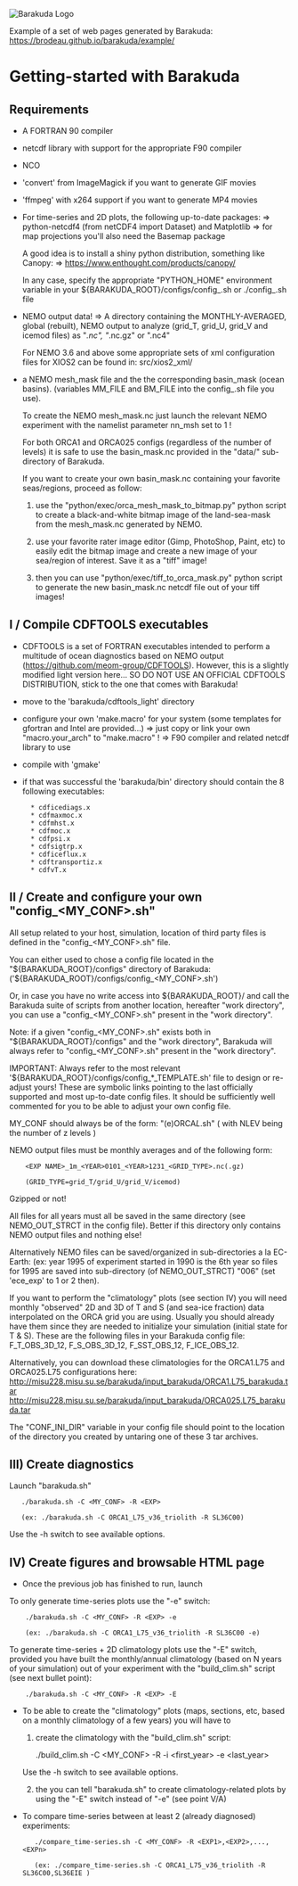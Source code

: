 
![Barakuda Logo](https://brodeau.github.io/barakuda/logo.svg)

Example of a set of web pages generated by Barakuda:
https://brodeau.github.io/barakuda/example/

# Getting-started with Barakuda

## Requirements

* A FORTRAN 90 compiler

* netcdf library with support for the appropriate F90 compiler

* NCO

* 'convert' from ImageMagick if you want to generate GIF movies

* 'ffmpeg' with x264 support if you want to generate MP4 movies

* For time-series and 2D plots, the following up-to-date packages:
  => python-netcdf4 (from netCDF4 import Dataset) and Matplotlib
  => for map projections you'll also need the Basemap package
  
  A good idea is to install a shiny python distribution, something like Canopy:
  => https://www.enthought.com/products/canopy/

  In any case, specify the appropriate "PYTHON_HOME" environment variable in
  your ${BARAKUDA_ROOT}/configs/config_<MYCONF>.sh or ./config_<MYCONF>.sh file

* NEMO output data! => A directory containing the MONTHLY-AVERAGED, global
                       (rebuilt), NEMO output to analyze
  (grid_T, grid_U, grid_V and icemod files) as "*.nc", "*.nc.gz" or ".nc4"

  For NEMO 3.6 and above some appropriate sets of xml configuration files for
  XIOS2 can be found in: src/xios2_xml/

* a NEMO mesh_mask file and the the corresponding basin_mask (ocean basins).
  (variables MM_FILE and BM_FILE into the config_<MYCONF>.sh file you use).
  
  To create the NEMO mesh_mask.nc just launch the relevant NEMO experiment with the
  namelist parameter nn_msh set to 1 !

  For both ORCA1 and ORCA025 configs (regardless of the number of levels) it is
  safe to use the basin_mask.nc provided in the "data/" sub-directory of Barakuda.
  
  If you want to create your own basin_mask.nc containing your favorite
  seas/regions, proceed as follow:

  1. use the "python/exec/orca_mesh_mask_to_bitmap.py" python script to create a
  black-and-white bitmap image of the land-sea-mask from the mesh_mask.nc
  generated by NEMO.

  2. use your favorite rater image editor (Gimp, PhotoShop, Paint, etc) to
  easily edit the bitmap image and create a new image of your sea/region of
  interest. Save it as a "tiff" image!

  3. then you can use "python/exec/tiff_to_orca_mask.py" python script to
  generate the new basin_mask.nc netcdf file out of your tiff images!



## I / Compile CDFTOOLS executables 

 * CDFTOOLS is a set of FORTRAN executables intended to perform a multitude of
   ocean diagnostics based on NEMO output
   (https://github.com/meom-group/CDFTOOLS). However, this is a slightly
   modified light version here...  SO DO NOT USE AN OFFICIAL CDFTOOLS
   DISTRIBUTION, stick to the one that comes with Barakuda!

* move to the 'barakuda/cdftools_light' directory

* configure your own 'make.macro' for your system (some templates for gfortran
  and Intel are provided...)
    => just copy or link your own "macro.your_arch" to "make.macro" !
    => F90 compiler and related netcdf library to use

* compile with 'gmake'

* if that was successful the 'barakuda/bin' directory should contain the 8
  following executables:

        * cdficediags.x
        * cdfmaxmoc.x
        * cdfmhst.x
        * cdfmoc.x
        * cdfpsi.x
        * cdfsigtrp.x
        * cdficeflux.x
        * cdftransportiz.x
        * cdfvT.x

           

## II / Create and configure your own "config_<MY_CONF>.sh"

All setup related to your host, simulation, location of third party files is
defined in the "config_<MY_CONF>.sh" file.

You can either used to chose a config file located in the
"${BARAKUDA_ROOT}/configs" directory of Barakuda:
('${BARAKUDA_ROOT}/configs/config_<MY_CONF>.sh')

Or, in case you have no write access into ${BARAKUDA_ROOT}/ and call the Barakuda
suite of scripts from another location, hereafter "work directory", you can use
a "config_<MY_CONF>.sh" present in the "work directory".

Note: if a given "config_<MY_CONF>.sh" exists both in "${BARAKUDA_ROOT}/configs"
and the "work directory", Barakuda will always refer to "config_<MY_CONF>.sh"
present in the "work directory".

IMPORTANT: Always refer to the most relevant
'${BARAKUDA_ROOT}/configs/config_*_TEMPLATE.sh' file to design or re-adjust
yours! These are symbolic links pointing to the last officially supported and
most up-to-date config files.  It should be sufficiently well commented for you
to be able to adjust your own config file.

MY_CONF should always be of the form: "(e)ORCA<RES>_L<NLEV>_<blabla>.sh"
        ( with NLEV being the number of z levels )

NEMO output files must be monthly averages and of the following form:

        <EXP NAME>_1m_<YEAR>0101_<YEAR>1231_<GRID_TYPE>.nc(.gz)

        (GRID_TYPE=grid_T/grid_U/grid_V/icemod) 

Gzipped or not!

All files for all years must all be saved in the same directory (see
NEMO_OUT_STRCT in the config file). Better if this directory only contains NEMO
output files and nothing else!

Alternatively NEMO files can be saved/organized in sub-directories a la
EC-Earth: (ex: year 1995 of experiment started in 1990 is the 6th year so files for
1995 are saved into sub-directory (of NEMO_OUT_STRCT) "006" (set 'ece_exp' to 1
or 2 then).

If you want to perform the "climatology" plots (see section IV) you will need
monthly "observed" 2D and 3D of T and S (and sea-ice fraction) data interpolated
on the ORCA grid you are using. Usually you should already have them since they
are needed to initialize your simulation (initial state for T & S). These are
the following files in your Barakuda config file: F_T_OBS_3D_12, F_S_OBS_3D_12,
F_SST_OBS_12, F_ICE_OBS_12.

Alternatively, you can download these climatologies for the ORCA1.L75 and
ORCA025.L75 configurations here:
http://misu228.misu.su.se/barakuda/input_barakuda/ORCA1.L75_barakuda.tar
http://misu228.misu.su.se/barakuda/input_barakuda/ORCA025.L75_barakuda.tar

The "CONF_INI_DIR" variable in your config file should point to the location of
the directory you created by untaring one of these 3 tar archives.



## III) Create diagnostics


Launch "barakuda.sh"

       ./barakuda.sh -C <MY_CONF> -R <EXP>

       (ex: ./barakuda.sh -C ORCA1_L75_v36_triolith -R SL36C00)

Use the -h switch to see available options.



## IV) Create figures and browsable HTML page

* Once the previous job has finished to run, launch

To only generate time-series plots use the "-e" switch:

        ./barakuda.sh -C <MY_CONF> -R <EXP> -e

        (ex: ./barakuda.sh -C ORCA1_L75_v36_triolith -R SL36C00 -e)

To generate time-series + 2D climatology plots use the "-E" switch, provided you
have built the monthly/annual climatology (based on N years of your simulation)
out of your experiment with the "build_clim.sh" script (see next bullet point):
     
        ./barakuda.sh -C <MY_CONF> -R <EXP> -E

* To be able to create the "climatology" plots (maps, sections, etc, based on a monthly climatology of a few years) you will have to

  1. create the climatology with the "build_clim.sh" script:

        ./build_clim.sh -C <MY_CONF> -R <EXP> -i <first_year> -e <last_year>

    Use the -h switch to see available options.
      
  2. the you can tell "barakuda.sh" to create climatology-related plots by using
     the "-E" switch instead of "-e" (see point V/A)


* To compare time-series between at least 2 (already diagnosed) experiments:
   
         ./compare_time-series.sh -C <MY_CONF> -R <EXP1>,<EXP2>,...,<EXPn>

         (ex: ./compare_time-series.sh -C ORCA1_L75_v36_triolith -R SL36C00,SL36EIE )

